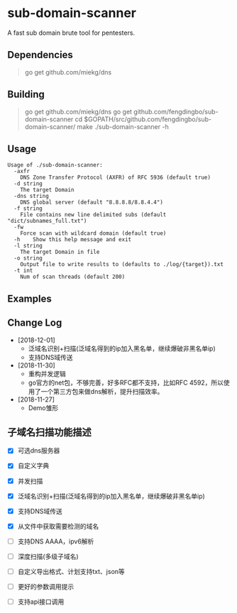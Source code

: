 sub-domain-scanner
======
A fast sub domain brute tool for pentesters.


## Dependencies ##
>go get github.com/miekg/dns


## Building ##
>go get github.com/miekg/dns
>go get github.com/fengdingbo/sub-domain-scanner
>cd $GOPATH/src/github.com/fengdingbo/sub-domain-scanner/
>make
>./sub-domain-scanner -h

## Usage ##
	Usage of ./sub-domain-scanner:
	  -axfr
		DNS Zone Transfer Protocol (AXFR) of RFC 5936 (default true)
	  -d string
		The target Domain
	  -dns string
		DNS global server (default "8.8.8.8/8.8.4.4")
	  -f string
		File contains new line delimited subs (default "dict/subnames_full.txt")
	  -fw
		Force scan with wildcard domain (default true)
	  -h	Show this help message and exit
	  -l string
		The target Domain in file
	  -o string
		Output file to write results to (defaults to ./log/{target}).txt
	  -t int
		Num of scan threads (default 200)


## Examples ##
        

## Change Log 
* [2018-12-01] 
	* 泛域名识别+扫描(泛域名得到的ip加入黑名单，继续爆破非黑名单ip)
	* 支持DNS域传送
* [2018-11-30] 
	* 重构并发逻辑
	* go官方的net包，不够完善，好多RFC都不支持，比如RFC 4592，所以使用了一个第三方包来做dns解析，提升扫描效率。
* [2018-11-27] 
	* Demo雏形


## 子域名扫描功能描述 ##
  - [x] 可选dns服务器
  - [x] 自定义字典
  - [x] 并发扫描
  - [x] 泛域名识别+扫描(泛域名得到的ip加入黑名单，继续爆破非黑名单ip)
  - [x] 支持DNS域传送
  - [x] 从文件中获取需要检测的域名
  - [ ] 支持DNS AAAA，ipv6解析
  - [ ] 深度扫描(多级子域名)
  - [ ] 自定义导出格式、计划支持txt、json等
  - [ ] 更好的参数调用提示
  - [ ] 支持api接口调用
  